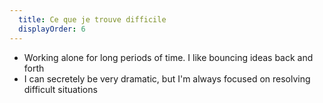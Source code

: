 ```yaml
---
  title: Ce que je trouve difficile
  displayOrder: 6
---
```


- Working alone for long periods of time. I like bouncing ideas back and forth
- I can secretely be very dramatic, but I'm always focused on resolving difficult situations
